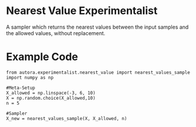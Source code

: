 # Nearest Value Experimentalist

A sampler which returns the nearest values between the input samples and the allowed values, without replacement.

# Example Code

```
from autora.experimentalist.nearest_value import nearest_values_sample
import numpy as np

#Meta-Setup
X_allowed = np.linspace(-3, 6, 10)
X = np.random.choice(X_allowed,10)
n = 5

#Sampler
X_new = nearest_values_sample(X, X_allowed, n)
```

